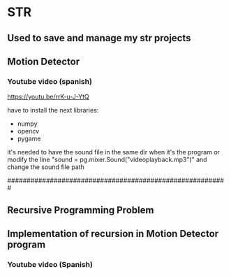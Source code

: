 # STR
## Used to save and manage my str projects

## Motion Detector
### Youtube video (spanish)
https://youtu.be/rrK-u-J-YtQ

have to install the next libraries:
- numpy 
- opencv
- pygame
  
it's needed to have the sound file in the same dir when it's the program or modify the line "sound = pg.mixer.Sound("videoplayback.mp3")" and change the sound file path



#########################################################
## Recursive Programming Problem
## Implementation of recursion in Motion Detector program
### Youtube video (Spanish)
